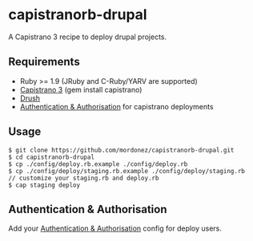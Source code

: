capistranorb-drupal
====================

A Capistrano 3 recipe to deploy drupal projects.

## Requirements

* Ruby >= 1.9 (JRuby and C-Ruby/YARV are supported)
* [Capistrano 3](http://www.capistranorb.com/documentation/getting-started/installation/) (gem install capistrano)
* [Drush](https://github.com/drush-ops/drush)
* [Authentication & Authorisation](http://www.capistranorb.com/documentation/getting-started/authentication-and-authorisation/) for capistrano deployments

## Usage

`````
$ git clone https://github.com/mordonez/capistranorb-drupal.git
$ cd capistranorb-drupal
$ cp ./config/deploy.rb.example ./config/deploy.rb
$ cp ./config/deploy/staging.rb.example ./config/deploy/staging.rb
// customize your staging.rb and deploy.rb
$ cap staging deploy
`````

## Authentication & Authorisation

Add your [Authentication & Authorisation](http://www.capistranorb.com/documentation/getting-started/authentication-and-authorisation/) config for deploy users.
